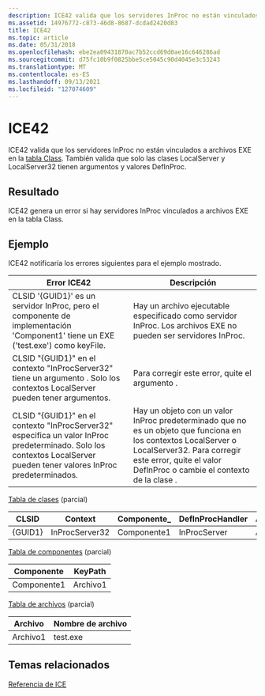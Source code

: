```yaml
---
description: ICE42 valida que los servidores InProc no están vinculados a archivos EXE en la tabla Class. También valida que solo las clases LocalServer y LocalServer32 tienen argumentos y valores DefInProc.
ms.assetid: 14976772-c873-46d8-8687-dcdad2420d83
title: ICE42
ms.topic: article
ms.date: 05/31/2018
ms.openlocfilehash: ebe2ea09431870ac7b52ccd69d0ae16c646286ad
ms.sourcegitcommit: d75fc10b9f0825bbe5ce5045c90d4045e3c53243
ms.translationtype: MT
ms.contentlocale: es-ES
ms.lasthandoff: 09/13/2021
ms.locfileid: "127074609"
---
```

# <a name="ice42"></a>ICE42

ICE42 valida que los servidores InProc no están vinculados a archivos EXE en la [tabla Class](class-table.md). También valida que solo las clases LocalServer y LocalServer32 tienen argumentos y valores DefInProc.

## <a name="result"></a>Resultado

ICE42 genera un error si hay servidores InProc vinculados a archivos EXE en la tabla Class.

## <a name="example"></a>Ejemplo

ICE42 notificaría los errores siguientes para el ejemplo mostrado.



| Error ICE42                                                                                                                             | Descripción                                                                                                                                                                                                               |
|-----------------------------------------------------------------------------------------------------------------------------------------|---------------------------------------------------------------------------------------------------------------------------------------------------------------------------------------------------------------------------|
| CLSID '{GUID1}' es un servidor InProc, pero el componente de implementación 'Component1' tiene un EXE ('test.exe') como keyFile.                | Hay un archivo ejecutable especificado como servidor InProc. Los archivos EXE no pueden ser servidores InProc.                                                                                                                            |
| CLSID "{GUID1}" en el contexto "InProcServer32" tiene un argumento . Solo los contextos LocalServer pueden tener argumentos.                              | Para corregir este error, quite el argumento .                                                                                                                                                                                   |
| CLSID "{GUID1}" en el contexto "InProcServer32" especifica un valor InProc predeterminado. Solo los contextos LocalServer pueden tener valores InProc predeterminados. | Hay un objeto con un valor InProc predeterminado que no es un objeto que funciona en los contextos LocalServer o LocalServer32. Para corregir este error, quite el valor DeflnProc o cambie el contexto de la clase .<br/> |



 

[Tabla de clases](class-table.md) (parcial)



| CLSID   | Context        | Componente\_ | DefInProcHandler | Argumento |
|---------|----------------|-------------|------------------|----------|
| {GUID1} | InProcServer32 | Componente1  | InProcServer     | Arg      |



 

[Tabla de componentes](component-table.md) (parcial)



| Componente  | KeyPath |
|------------|---------|
| Componente1 | Archivo1   |



 

[Tabla de archivos](file-table.md) (parcial)



| Archivo  | Nombre de archivo |
|-------|----------|
| Archivo1 | test.exe |



 

## <a name="related-topics"></a>Temas relacionados

<dl> <dt>

[Referencia de ICE](ice-reference.md)
</dt> </dl>

 

 




